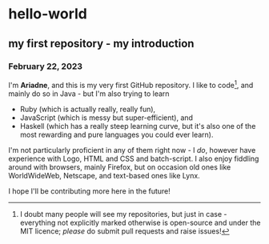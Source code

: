    # hello-world
   ## my first repository - my introduction
   ### February 22, 2023
   
I'm **Ariadne**, and this is my very first GitHub repository. I like to code[^1], and mainly do so in Java - but I'm also trying to learn
- Ruby (which is actually really, really fun),
- JavaScript (which is messy but super-efficient), and
- Haskell (which has a really steep learning curve, but it's also one of the most rewarding and pure languages you could ever learn).

I'm not particularly proficient in any of them right now - I _do_, however have experience with Logo, HTML and CSS and batch-script. I also enjoy fiddling around with browsers, mainly Firefox, but on occasion old ones like WorldWideWeb, Netscape, and text-based ones like Lynx.

I hope I'll be contributing more here in the future!

[^1]: I doubt many people will see my repositories, but just in case - everything not explicitly marked otherwise is open-source and under the MIT licence; _please_ do submit pull requests and raise issues!
